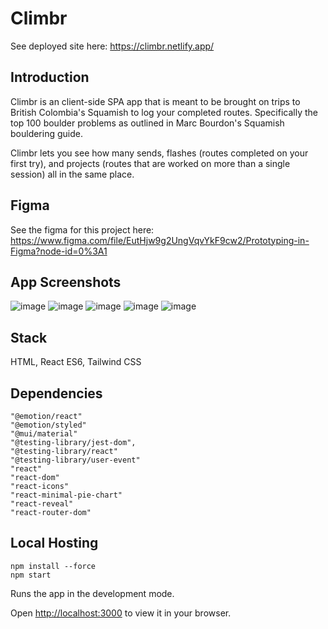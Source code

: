 # Climbr
See deployed site here: https://climbr.netlify.app/

## Introduction

Climbr is an client-side SPA app that is meant to be brought on trips to British Colombia's Squamish to log your completed routes. Specifically the top 100 boulder problems as outlined in Marc Bourdon's Squamish bouldering guide. 

Climbr lets you see how many sends, flashes (routes completed on your first try), and projects (routes that are worked on more than a single session) all in the same place.

## Figma

See the figma for this project here: https://www.figma.com/file/EutHjw9g2UngVqvYkF9cw2/Prototyping-in-Figma?node-id=0%3A1 

## App Screenshots
![image](https://user-images.githubusercontent.com/63982069/198501902-06712884-d394-46d7-838c-552e9d037dde.png)
![image](https://user-images.githubusercontent.com/63982069/198502081-ce058cee-136a-45fc-bc92-4cbecfb62d5a.png)
![image](https://user-images.githubusercontent.com/63982069/198502118-8b171056-a4dd-4853-8ac9-a5deb95b35f8.png)
![image](https://user-images.githubusercontent.com/63982069/198502162-9bf1f086-172e-4033-afc3-6715588c49c9.png)
![image](https://user-images.githubusercontent.com/63982069/198502218-42eb542d-57ac-4897-98b7-b46e81a9e01d.png)




## Stack 
HTML, React ES6, Tailwind CSS

## Dependencies

    "@emotion/react"
    "@emotion/styled"
    "@mui/material"
    "@testing-library/jest-dom",
    "@testing-library/react"
    "@testing-library/user-event"
    "react"
    "react-dom"
    "react-icons"
    "react-minimal-pie-chart"
    "react-reveal"
    "react-router-dom"





## Local Hosting

    npm install --force
    npm start



Runs the app in the development mode.

Open [http://localhost:3000](http://localhost:3000) to view it in your browser.